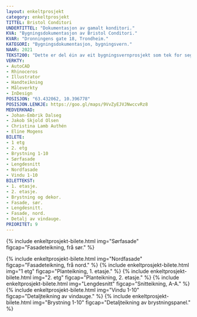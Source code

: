 ```yaml
---
layout: enkeltprosjekt
category: enkeltprosjekt
TITTEL: Bristol Conditori
UNDERTITTEL: "Dokumentasjon av gamalt konditori."
KVA: "Bygningsdokumentasjon av Bristol Conditori."
KVAR: "Dronningens gate 18, Trondheim."
KATEGORI: "Bygningsdokumentasjon, bygningsvern."
NAAR: 2021
TEKST200: "Dette er del éin av eit bygningsvernprosjekt som tek for seg Bristol Conditori i Trondheim. Bristol Conditori er satt saman av det som har vore fire ulike bygg, som ved eigarskifte har ”smelta” saman til å verte eit logistisk vanskeleg bakeri og konditori. Dei fire husa daterast til 1842, reist etter ein bybrann. <br> <br> Dokumentasjonen er eit arbeid med å verte kjent med bygninen slik han står i dag, og finne ut kvifor han er slik han er. Prosjektet er eit djupdykk i arkiv og biletesamlinger, eit nøye oppmålingsarbeid i eit utruleg komplisert bygg, og ei kartlegging av problem og utfordringar ved hjelp av blant anna tilstandsrapportar. <br> <br> Prosjektet resulterte i ein omfattande rapport. Teikningsmaterialet syner tydeleg dei ulike golvnivåa, dei skeive veggane og dei innhóle himlingane. Det meste av- og i- bygget er skifta på eit tidspunkt, hovudparten mellom 1920 og 1970. Alle grepa er dokumentert i rapporten, som gjev eit heilheitleg bilete av kva som har skjedd til kva tid. Prosjektet er eit spanade innblikk i realiteten for gamle hus. Eg kan med sikkerheit seie at dette bygget som står i eit områdevern for trehus i Trondheim, ikkje har ein berande laftevegg i seg."
VERKTY:
- AutoCAD
- Rhinoceros
- Illustrator
- Handteikning
- Måleverkty
- InDesign
POSISJON: "63.432062, 10.396778"
POSISJON.LENKJE: https://goo.gl/maps/9VvZyEJVJNwccvRz8
MEDVERKNAD: 
- Johan-Embrik Dalseg
- Jakob Skjold Olsen
- Christina Lamb Authén
- Eline Mogens
BILETE:
- 1 etg
- 2. etg
- Brystning 1-10
- Sørfasade
- Lengdesnitt
- Nordfasade
- Vindu 1-10
BILETTEKST:
- 1. etasje.
- 2. etasje.
- Brystning og dekor.
- Fasade, sør.
- Lengdesnitt.
- Fasade, nord.
- Detalj av vindauge.
PRIORITET: 9
---
```

<!-- ![1. etasje.](/assets/images/2021-BRISTOL-CONDITORI-DOKUMENTASJON/WEBP/1%20etg.webp){:.enkeltprosjekt-bilete :alt="1. etasje." :loading="lazy"}
![2. etasje.](/assets/images/2021-BRISTOL-CONDITORI-DOKUMENTASJON/WEBP/2.%20etg.webp){:.enkeltprosjekt-bilete :alt="2. etasje." :loading="lazy} -->

{% include enkeltprosjekt-bilete.html   img="Sørfasade"         figcap="Fasadeteikning, frå sør." %}

<!-- <figure>
  <img class="enkeltprosjekt-bilete" src="/assets/images/2021-BRISTOL-CONDITORI-DOKUMENTASJON/SVG/Sørfasade.svg" alt="ALT" loading="lazy"/>
  <figcaption class="enkeltprosjekt-bilete-undertekst">
    FIGURTEKST
  </figcaption>
</figure> -->

{% include enkeltprosjekt-bilete.html   img="Nordfasade"        figcap="Fasadeteikning, frå nord." %}
{% include enkeltprosjekt-bilete.html   img="1 etg"             figcap="Planteikning, 1. etasje." %}
{% include enkeltprosjekt-bilete.html   img="2. etg"            figcap="Planteikning, 2. etasje." %}
{% include enkeltprosjekt-bilete.html   img="Lengdesnitt"       figcap="Snitteikning, A-A." %}
{% include enkeltprosjekt-bilete.html   img="Vindu 1-10"        figcap="Detaljteikning av vindauge." %}
{% include enkeltprosjekt-bilete.html   img="Brystning 1-10"    figcap="Detaljteikning av brystningspanel." %}